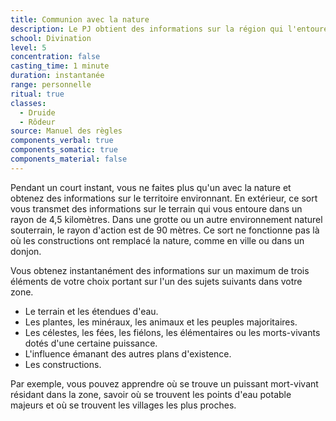 ```yaml
---
title: Communion avec la nature
description: Le PJ obtient des informations sur la région qui l'entoure.
school: Divination
level: 5
concentration: false
casting_time: 1 minute
duration: instantanée
range: personnelle
ritual: true
classes:
  - Druide
  - Rôdeur
source: Manuel des règles
components_verbal: true
components_somatic: true
components_material: false
---
```

Pendant un court instant, vous ne faites plus qu'un avec la nature et obtenez des informations sur le territoire environnant. En extérieur, ce sort vous transmet des informations sur le terrain qui vous entoure dans un rayon de 4,5 kilomètres. Dans une grotte ou un autre environnement naturel souterrain, le rayon d'action est de 90 mètres. Ce sort ne fonctionne pas là où les constructions ont remplacé la nature, comme en ville ou dans un donjon.

Vous obtenez instantanément des informations sur un maximum de trois éléments de votre choix portant sur l'un des sujets suivants dans votre zone.
* Le terrain et les étendues d'eau.
* Les plantes, les minéraux, les animaux et les peuples majoritaires.
* Les célestes, les fées, les fiélons, les élémentaires ou les morts-vivants dotés d'une certaine puissance.
* L'influence émanant des autres plans d'existence.
* Les constructions.

Par exemple, vous pouvez apprendre où se trouve un puissant mort-vivant résidant dans la zone, savoir où se trouvent les points d'eau potable majeurs et où se trouvent les villages les plus proches.

